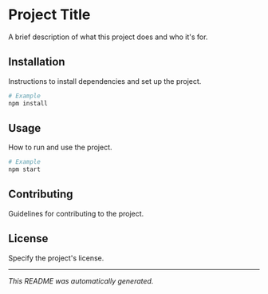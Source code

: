 # Project Title

A brief description of what this project does and who it's for.

## Installation

Instructions to install dependencies and set up the project.

```bash
# Example
npm install
```

## Usage

How to run and use the project.

```bash
# Example
npm start
```

## Contributing

Guidelines for contributing to the project.

## License

Specify the project's license.

---

*This README was automatically generated.*
